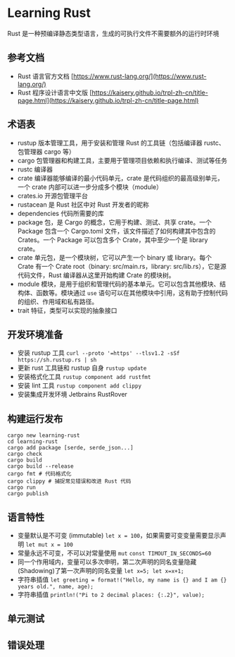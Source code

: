 # Learning Rust

Rust 是一种预编译静态类型语言，生成的可执行文件不需要额外的运行时环境

## 参考文档
- Rust 语言官方文档 [https://www.rust-lang.org/](https://www.rust-lang.org/)
- Rust 程序设计语言中文版 [https://kaisery.github.io/trpl-zh-cn/title-page.html](https://kaisery.github.io/trpl-zh-cn/title-page.html)

## 术语表

- rustup 版本管理工具，用于安装和管理 Rust 的工具链（包括编译器 rustc、包管理器 cargo 等）
- cargo 包管理器和构建工具，主要用于管理项目依赖和执行编译、测试等任务
- rustc 编译器
- crate 编译器能够编译的最小代码单元，crate 是代码组织的最高级别单元，一个 crate 内部可以进一步分成多个模块（module）
- crates.io 开源包管理平台
- rustacean 是 Rust 社区中对 Rust 开发者的昵称
- dependencies 代码所需要的库
- package 包，是 Cargo 的概念，它用于构建、测试、共享 crate。一个 Package 包含一个 Cargo.toml 文件，该文件描述了如何构建其中包含的 Crates。一个 Package 可以包含多个 Crate，其中至少一个是 library crate。
- crate 单元包，是一个模块树，它可以产生一个 binary 或 library。每个 Crate 有一个 Crate root（binary: src/main.rs，library: src/lib.rs），它是源代码文件，Rust 编译器从这里开始构建 Crate 的模块树。
- module 模块，是用于组织和管理代码的基本单元。它可以包含其他模块、结构体、函数等。模块通过 `use` 语句可以在其他模块中引用，这有助于控制代码的组织、作用域和私有路径。
- trait 特征，类型可以实现的抽象接口

## 开发环境准备

- 安装 rustup 工具 `curl --proto '=https' --tlsv1.2 -sSf https://sh.rustup.rs | sh`
- 更新 rust 工具链和 rustup 自身 `rustup update`
- 安装格式化工具 `rustup component add rustfmt`
- 安装 lint 工具 `rustup component add clippy`
- 安装集成开发环境 Jetbrains RustRover

## 构建运行发布

```shell
cargo new learning-rust
cd learning-rust
cargo add package [serde, serde_json...]
cargo check
cargo build
cargo build --release
cargo fmt # 代码格式化
cargo clippy # 捕捉常见错误和改进 Rust 代码
cargo run
cargo publish
```

## 语言特性

- 变量默认是不可变 (immutable) `let x = 100`，如果需要可变变量需要显示声明 `let mut x = 100`
- 常量永远不可变，不可以对常量使用 `mut` `const TIMOUT_IN_SECONDS=60`
- 同一个作用域内，变量可以多次申明，第二次声明的同名变量隐藏(Shadowing)了第一次声明的同名变量 `let x=5; let x=x+1;`
- 字符串插值 `let greeting = format!("Hello, my name is {} and I am {} years old.", name, age);`
- 字符串插值 `println!("Pi to 2 decimal places: {:.2}", value);`

## 单元测试



## 错误处理


